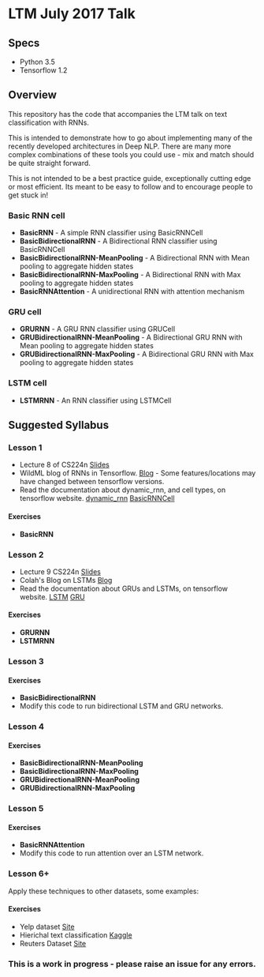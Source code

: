 # LTM July 2017 Talk 
## Specs

* Python 3.5
* Tensorflow 1.2

## Overview
This repository has the code that accompanies the LTM talk on text classification with RNNs.

This is intended to demonstrate how to go about implementing many of the recently developed architectures in Deep NLP. There are many more complex combinations of these tools you could use - mix and match should be quite straight forward.

This is not intended to be a best practice guide, exceptionally cutting edge or most efficient. Its meant to be easy to follow and to encourage people to get stuck in!

### Basic RNN cell
* **BasicRNN** - A simple RNN classifier using BasicRNNCell
* **BasicBidirectionalRNN** - A Bidirectional RNN classifier using BasicRNNCell
* **BasicBidirectionalRNN-MeanPooling** - A Bidirectional RNN with Mean pooling to aggregate hidden states
* **BasicBidirectionalRNN-MaxPooling** - A Bidirectional RNN with Max pooling to aggregate hidden states
* **BasicRNNAttention** - A unidirectional RNN with attention mechanism

### GRU cell

* **GRURNN** - A GRU RNN classifier using GRUCell
* **GRUBidirectionalRNN-MeanPooling** - A Bidirectional GRU RNN with Mean pooling to aggregate hidden states
* **GRUBidirectionalRNN-MaxPooling** - A Bidirectional GRU RNN with Max pooling to aggregate hidden states

### LSTM cell
* **LSTMRNN** - An RNN classifier using LSTMCell


## Suggested Syllabus

### Lesson 1 
* Lecture 8 of CS224n [Slides](http://web.stanford.edu/class/cs224n/lectures/cs224n-2017-lecture8.pdf)
* WildML blog of RNNs in Tensorflow. [Blog](http://www.wildml.com/2016/08/rnns-in-tensorflow-a-practical-guide-and-undocumented-features/) - Some features/locations may have changed between tensorflow versions.
* Read the documentation about dynamic_rnn, and cell types, on tensorflow website. [dynamic_rnn](https://www.tensorflow.org/api_docs/python/tf/nn/dynamic_rnn) [BasicRNNCell](http://web.stanford.edu/class/cs224n/lectures/cs224n-2017-lecture9.pdf)

#### Exercises
* **BasicRNN**


### Lesson 2
* Lecture 9 CS224n [Slides](http://web.stanford.edu/class/cs224n/lectures/cs224n-2017-lecture9.pdf)
* Colah's Blog on LSTMs [Blog](http://colah.github.io/posts/2015-08-Understanding-LSTMs/)
* Read the documentation about GRUs and LSTMs, on tensorflow website. [LSTM](https://www.tensorflow.org/api_docs/python/tf/contrib/rnn/LSTMCell) [GRU](https://www.tensorflow.org/api_docs/python/tf/contrib/rnn/GRUCell)

#### Exercises
* **GRURNN**
* **LSTMRNN**

### Lesson 3

#### Exercises
* **BasicBidirectionalRNN** 
* Modify this code to run bidirectional LSTM and GRU networks.

### Lesson 4

#### Exercises
* **BasicBidirectionalRNN-MeanPooling**
* **BasicBidirectionalRNN-MaxPooling** 
* **GRUBidirectionalRNN-MeanPooling**
* **GRUBidirectionalRNN-MaxPooling**

### Lesson 5

#### Exercises
* **BasicRNNAttention**
* Modify this code to run attention over an LSTM network.

### Lesson 6+
Apply these techniques to other datasets, some examples:
#### Exercises

* Yelp dataset [Site](https://www.yelp.co.uk/dataset_challenge)
* Hierichal text classification [Kaggle](https://www.kaggle.com/c/lshtc)
* Reuters Dataset [Site](http://www.daviddlewis.com/resources/testcollections/reuters21578/)

### This is a work in progress - please raise an issue for any errors.
